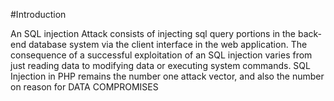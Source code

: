 #Introduction

An SQL injection Attack consists of injecting sql query portions in the back-end database system via the client interface in the web application. The consequence of a successful exploitation of an SQL injection varies from just reading data to modifying data or executing system commands. SQL Injection in PHP remains the number one attack vector, and also the number on reason for DATA COMPROMISES
